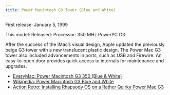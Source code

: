 ```yaml
---
title: Power Macintosh G3 Tower (Blue and White)
---
```


First release: January 5, 1999

This model:
Released:
Processor: 350 MHz PowerPC G3

After the success of the iMac’s visual design, Apple updated the previously beige G3 tower with a new translucent plastic design. The Power Mac G3 tower also included advancements in ports, such as USB and Firewire. An easy-to-open door provides quick access to internals for maintenance and upgrades.

- [EveryMac: Power Macintosh G3 350 (Blue & White)](https://everymac.com/systems/apple/powermac_g3/specs/powermac_g3_350_bl.html)
- [Wikipedia: Power Macintosh G3 Blue and White](https://en.wikipedia.org/wiki/Power_Macintosh_G3#Blue_and_White)
- [Action Retro: Installing Rhapsody OS on a Rather Quirky Power Mac G3](https://youtu.be/MzwM_LjLRgM)
